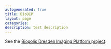 ```yaml
---
autogenerated: true
title: BioDIP
layout: page
categories: 
description: test description
---
```


See the [Biopolis Dresden Imaging Platform project](http://www.biodip.de/wiki/Biopolis_Dresden_Imaging_Platform).
